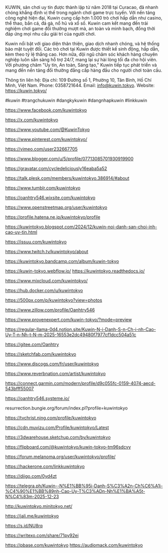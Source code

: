 KUWIN, sân chơi uy tín được thành lập từ năm 2018 tại Curacao, đã nhanh chóng khẳng định vị thế trong ngành chơi game trực tuyến. Với nền tảng công nghệ hiện đại, Kuwin cung cấp hơn 1.000 trò chơi hấp dẫn như casino, thể thao, bắn cá, đá gà, nổ hũ và xổ số. Kuwin cam kết mang đến trải nghiệm chơi game đổi thưởng mượt mà, an toàn và minh bạch, đồng thời đáp ứng mọi nhu cầu giải trí của người chơi.

Kuwin nổi bật với giao diện thân thiện, giao dịch nhanh chóng, và hệ thống bảo mật tuyệt đối. Các trò chơi tại Kuwin được thiết kế sinh động, hấp dẫn, kèm theo tỷ lệ thắng cao. Hơn nữa, đội ngũ chăm sóc khách hàng chuyên nghiệp luôn sẵn sàng hỗ trợ 24/7, mang lại sự hài lòng tối đa cho hội viên. Với phương châm "Uy tín, An toàn, Sáng tạo," Kuwin tiếp tục phát triển và mang đến nền tảng đổi thưởng đẳng cấp hàng đầu cho người chơi toàn cầu.

Thông tin liên hệ:
Địa chỉ: 109 Đường số 1, Phường 10, Tân Bình, Hồ Chí Minh, Việt Nam.
Phone: 0358721644.
Email: info@kuwin.tokyo.
Website: https://kuwin.tokyo/

#kuwin #trangchukuwin #dangkykuwin #dangnhapkuwin #linkkuwin

https://www.facebook.com/kuwintokyo

https://x.com/kuwintokyo

https://www.youtube.com/@KuwinTokyo

https://www.pinterest.com/kuwintokyo/

https://vimeo.com/user232667705

https://www.blogger.com/u/5/profile/07713085701930919900

https://gravatar.com/cycledeliciously16eaba5a52

https://talk.plesk.com/members/kuwintokyo.386914/#about

https://www.tumblr.com/kuwintokyo

https://oanhtry546.wixsite.com/kuwintokyo

https://www.openstreetmap.org/user/kuwintokyo

https://profile.hatena.ne.jp/kuwintokyo/profile

https://kuwintokyo.blogspot.com/2024/12/kuwin-noi-danh-san-choi-inh-cao-uy-tin.html

https://issuu.com/kuwintokyo

https://www.twitch.tv/kuwintokyo/about

https://kuwintokyo.bandcamp.com/album/kuwin-tokyo

https://kuwin-tokyo.webflow.io/
https://kuwintokyo.readthedocs.io/

https://www.mixcloud.com/kuwintokyo/

https://hub.docker.com/u/kuwintokyo

https://500px.com/p/kuwintokyo?view=photos

https://www.zillow.com/profile/Oanhtry546

https://www.provenexpert.com/kuwin-tokyo/?mode=preview

https://regular-llama-0d4.notion.site/Kuwin-N-i-Danh-S-n-Ch-i-nh-Cao-Uy-T-n-Nh-t-N-m-2025-16553e2dc49480f7977cf1dcc504a51c

https://gitee.com/Oanhtry

https://sketchfab.com/kuwintokyo

https://www.discogs.com/fr/user/kuwintokyo

https://www.reverbnation.com/artist/kuwintokyo

https://connect.garmin.com/modern/profile/d9c055fc-0159-4074-aecd-543bfff55007

https://oanhtry546.systeme.io/

resurrection.bungie.org/forum/index.pl?profile=kuwintokyo

https://tvchrist.ning.com/profile/kuwintokyo

https://cdn.muvizu.com/Profile/kuwintokyo/Latest

https://3dwarehouse.sketchup.com/by/kuwintokyo

https://flipboard.com/@kuwintokyo/kuwin-tokyo-tm96sdcvy

https://forum.melanoma.org/user/kuwintokyo/profile/

https://hackerone.com/linkkuwintokyo

https://diigo.com/0yd4zt

https://telegra.ph/Kuwin--N%E1%BB%95i-Danh-S%C3%A2n-Ch%C6%A1i-%C4%90%E1%BB%89nh-Cao-Uy-T%C3%ADn-Nh%E1%BA%A5t-N%C4%83m-2025-12-23

http://kuwintokyo.minitokyo.net/

https://jali.me/kuwintokyo

https://s.id/NU8rq

https://writexo.com/share/71py92ei

https://pbase.com/kuwintokyo
https://audiomack.com/kuwintokyo